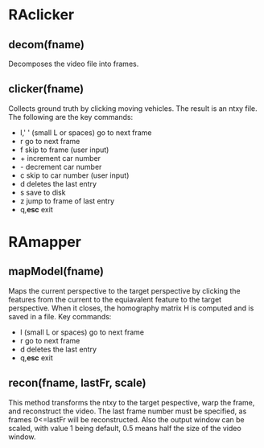# RAclicker
## decom(fname)
Decomposes the video file into frames.
## clicker(fname)
Collects ground truth by clicking moving vehicles. The result is an ntxy file. The following are the key commands:
- l,' '  (small L or spaces) go to next frame
- r      go to next frame
- f skip to frame (user input)
- \+ increment car number
- \- decrement car number
- c skip to car number (user input)
- d deletes the last entry
- s save to disk
- z jump to frame of last entry
- q,**esc** exit

# RAmapper
## mapModel(fname)
Maps the current perspective to the target perspective by clicking the features from the current to the equiavalent feature to the target perspective. When it closes, the homography matrix H is computed and is saved in a file. Key commands:
- l  (small L or spaces) go to next frame
- r      go to next frame
- d deletes the last entry
- q,**esc** exit
## recon(fname, lastFr, scale)
This method transforms the ntxy to the target pespective, warp the frame, and reconstruct the video. The last frame number must be specified, as frames 0<=lastFr will be reconstructed. Also the output window can be scaled, with value 1 being default, 0.5 means half the size of the video window.
